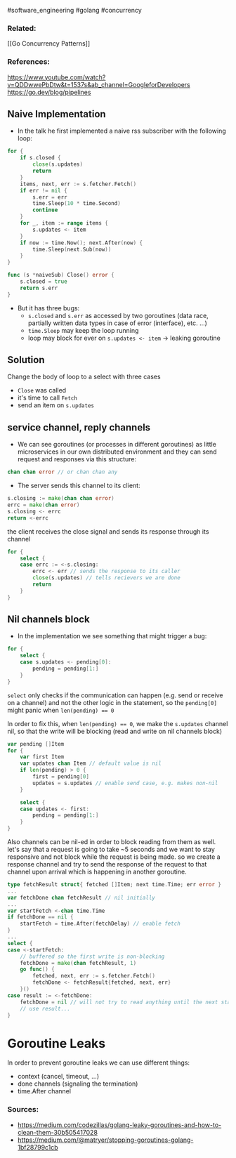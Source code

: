 #software_engineering #golang #concurrency 

### Related:
[[Go Concurrency Patterns]]

### References:
https://www.youtube.com/watch?v=QDDwwePbDtw&t=1537s&ab_channel=GoogleforDevelopers
https://go.dev/blog/pipelines

## Naive Implementation
- In the talk he first implemented a naive rss subscriber with the following loop:

```go
for {
	if s.closed {
		close(s.updates)
		return
	}
	items, next, err := s.fetcher.Fetch()
	if err != nil {
		s.err = err
		time.Sleep(10 * time.Second)
		continue
	}
	for _, item := range items {
		s.updates <- item
	}
	if now := time.Now(); next.After(now) {
		time.Sleep(next.Sub(now))
	}
}

func (s *naiveSub) Close() error {
	s.closed = true
	return s.err
}
```

- But it has three bugs:
	- `s.closed` and `s.err` as accessed by two goroutines (data race, partially written data types in case of error (interface), etc. ...)
	- `time.Sleep` may keep the loop running
	- loop may block for ever on `s.updates <- item` -> leaking goroutine

## Solution
Change the body of loop to a select with three cases
* `Close` was called
* it's time to call `Fetch`
* send an item on `s.updates`
## service channel, reply channels
- We can see goroutines (or processes in different goroutines) as little microservices in our own distributed environment and they can send request and responses via this structure:
```go
chan chan error // or chan chan any
```

- The server sends this channel to its client:
```go
s.closing := make(chan chan error)
errc = make(chan error)
s.closing <- errc
return <-errc
```

the client receives the close signal and sends its response through its channel
```go
for {
	select {
	case errc := <-s.closing:
		errc <- err // sends the response to its caller
		close(s.updates) // tells recievers we are done
		return
	}
}
```

## Nil channels block
- In the implementation we see something that might trigger a bug:
```go
for {
	select {
	case s.updates <- pending[0]:
		pending = pending[1:]
	}
}
```

`select` only checks if the communication can happen (e.g. send or receive on a channel) and not the other logic in the statement, so the `pending[0]` might panic when `len(pending) == 0` 

In order to fix this, when `len(pending) == 0`, we make the `s.updates` channel nil, so that the write will be blocking (read and write on nil channels block)

```go
var pending []Item
for {
	var first Item
	var updates chan Item // default value is nil
	if len(pending) > 0 {
		first = pending[0]
		updates = s.updates // enable send case, e.g. makes non-nil
	}

	select {
	case updates <- first:
		pending = pending[1:]
	}
}
```

Also channels can be nil-ed in order to block reading from them as well. let's say that a request is going to take ~5 seconds and we want to stay responsive and not block while the request is being made. so we create a response channel and try to send the response of the request to that channel upon arrival which is happening in another goroutine.
```go
type fetchResult struct{ fetched []Item; next time.Time; err error }
...
var fetchDone chan fetchResult // nil initially
...
var startFetch <-chan time.Time
if fetchDone == nil {
	startFetch = time.After(fetchDelay) // enable fetch
}
...
select {
case <-startFetch:
	// buffered so the first write is non-blocking
	fetchDone = make(chan fetchResult, 1) 
	go func() {
		fetched, next, err := s.fetcher.Fetch()
		fetchDone <- fetchResult{fetched, next, err}
	}()
case result := <-fetchDone:
	fetchDone = nil // will not try to read anything until the next start
	// use result...
}
```

# Goroutine Leaks
In order to prevent goroutine leaks we can use different things:
* context (cancel, timeout, ...)
* done channels (signaling the termination)
* time.After channel

### Sources:
* https://medium.com/codezillas/golang-leaky-goroutines-and-how-to-clean-them-30b505417028
* https://medium.com/@matryer/stopping-goroutines-golang-1bf28799c1cb